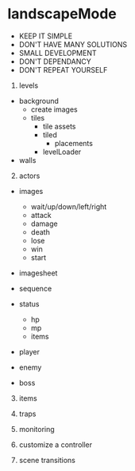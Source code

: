 # landscapeMode
- KEEP IT SIMPLE
- DON'T HAVE MANY SOLUTIONS
- SMALL DEVELOPMENT
- DON'T DEPENDANCY
- DON'T REPEAT YOURSELF

1. levels
- background
	- create images
	- tiles
		- tile assets
		- tiled
			- placements
		- levelLoader
- walls

2. actors
- images
	- wait/up/down/left/right
	- attack
	- damage
	- death
	- lose
	- win
	- start
- imagesheet
- sequence

- status
	- hp
	- mp
	- items
- player
- enemy
- boss

3. items

4. traps

5. monitoring

6. customize a controller

7. scene transitions
